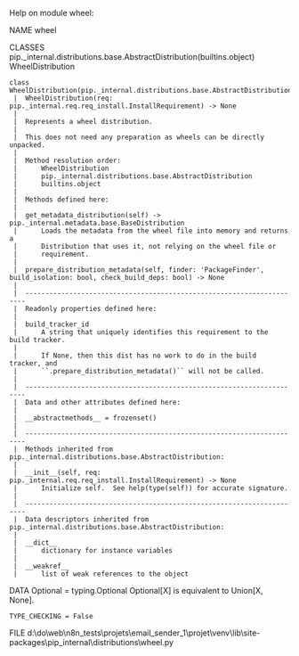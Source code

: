 Help on module wheel:

NAME
    wheel

CLASSES
    pip._internal.distributions.base.AbstractDistribution(builtins.object)
        WheelDistribution

    class WheelDistribution(pip._internal.distributions.base.AbstractDistribution)
     |  WheelDistribution(req: pip._internal.req.req_install.InstallRequirement) -> None
     |
     |  Represents a wheel distribution.
     |
     |  This does not need any preparation as wheels can be directly unpacked.
     |
     |  Method resolution order:
     |      WheelDistribution
     |      pip._internal.distributions.base.AbstractDistribution
     |      builtins.object
     |
     |  Methods defined here:
     |
     |  get_metadata_distribution(self) -> pip._internal.metadata.base.BaseDistribution
     |      Loads the metadata from the wheel file into memory and returns a
     |      Distribution that uses it, not relying on the wheel file or
     |      requirement.
     |
     |  prepare_distribution_metadata(self, finder: 'PackageFinder', build_isolation: bool, check_build_deps: bool) -> None
     |
     |  ----------------------------------------------------------------------
     |  Readonly properties defined here:
     |
     |  build_tracker_id
     |      A string that uniquely identifies this requirement to the build tracker.
     |
     |      If None, then this dist has no work to do in the build tracker, and
     |      ``.prepare_distribution_metadata()`` will not be called.
     |
     |  ----------------------------------------------------------------------
     |  Data and other attributes defined here:
     |
     |  __abstractmethods__ = frozenset()
     |
     |  ----------------------------------------------------------------------
     |  Methods inherited from pip._internal.distributions.base.AbstractDistribution:
     |
     |  __init__(self, req: pip._internal.req.req_install.InstallRequirement) -> None
     |      Initialize self.  See help(type(self)) for accurate signature.
     |
     |  ----------------------------------------------------------------------
     |  Data descriptors inherited from pip._internal.distributions.base.AbstractDistribution:
     |
     |  __dict__
     |      dictionary for instance variables
     |
     |  __weakref__
     |      list of weak references to the object

DATA
    Optional = typing.Optional
        Optional[X] is equivalent to Union[X, None].

    TYPE_CHECKING = False

FILE
    d:\do\web\n8n_tests\projets\email_sender_1\projet\venv\lib\site-packages\pip\_internal\distributions\wheel.py


